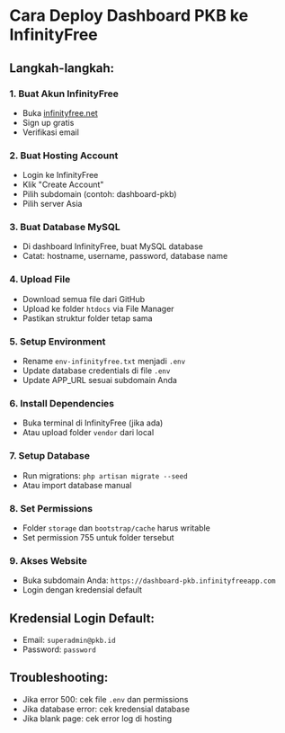 # Cara Deploy Dashboard PKB ke InfinityFree

## Langkah-langkah:

### 1. Buat Akun InfinityFree
- Buka [infinityfree.net](https://infinityfree.net)
- Sign up gratis
- Verifikasi email

### 2. Buat Hosting Account
- Login ke InfinityFree
- Klik "Create Account"
- Pilih subdomain (contoh: dashboard-pkb)
- Pilih server Asia

### 3. Buat Database MySQL
- Di dashboard InfinityFree, buat MySQL database
- Catat: hostname, username, password, database name

### 4. Upload File
- Download semua file dari GitHub
- Upload ke folder `htdocs` via File Manager
- Pastikan struktur folder tetap sama

### 5. Setup Environment
- Rename `env-infinityfree.txt` menjadi `.env`
- Update database credentials di file `.env`
- Update APP_URL sesuai subdomain Anda

### 6. Install Dependencies
- Buka terminal di InfinityFree (jika ada)
- Atau upload folder `vendor` dari local

### 7. Setup Database
- Run migrations: `php artisan migrate --seed`
- Atau import database manual

### 8. Set Permissions
- Folder `storage` dan `bootstrap/cache` harus writable
- Set permission 755 untuk folder tersebut

### 9. Akses Website
- Buka subdomain Anda: `https://dashboard-pkb.infinityfreeapp.com`
- Login dengan kredensial default

## Kredensial Login Default:
- Email: `superadmin@pkb.id`
- Password: `password`

## Troubleshooting:
- Jika error 500: cek file `.env` dan permissions
- Jika database error: cek kredensial database
- Jika blank page: cek error log di hosting 